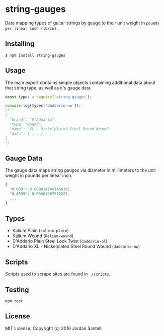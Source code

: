 # string-gauges

Data mapping types of guitar strings by gauge to their unit weight in `pounds per linear inch (lb/in)`.

## Installing

```
$ npm install string-gauges
```

## Usage

The main export contains simple objects containing additional data about that string type, as well as it's gauge data.

```js
const types = require('string-gauges');

console.log(types['daddario-nw']);
/*
{
  "brand": "D'Addario",
  "type: "wound",
  "name": "XL - Nickelplated Steel Round Wound"
  "data": { ... }
}
*/
```

## Gauge Data

The gauge data maps string gauges via diameter in millimeters to the unit weight in pounds per linear inch.

```js
{
  "0.008": 0.0000142401458191,
  "0.0085": 0.00001607510288,
  ...
}
```

## Types

* Kalium Plain (`kalium-plain`)
* Kalium Wound (`kalium-wound`)
* D'Addario Plain Steel Lock Twist (`daddario-pl`)
* D'Addario XL - Nickelplated Steel Round Wound (`daddario-nw`)

## Scripts

Scripts used to scrape sites are found in `./scripts`.

## Testing

`npm test`

## License

MIT License, Copyright (c) 2016 Jordan Santell
